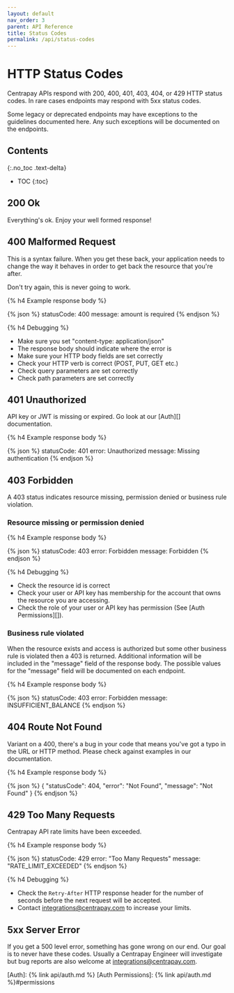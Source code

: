 ```yaml
---
layout: default
nav_order: 3
parent: API Reference
title: Status Codes
permalink: /api/status-codes
---
```


# HTTP Status Codes

Centrapay APIs respond with 200, 400, 401, 403, 404, or 429 HTTP status codes.
In rare cases endpoints may respond with 5xx status codes.

Some legacy or deprecated endpoints may have exceptions to the guidelines
documented here. Any such exceptions will be documented on the endpoints.

## Contents
{:.no_toc .text-delta}

* TOC
{:toc}


## 200 Ok

Everything's ok. Enjoy your well formed response!

## 400 Malformed Request

This is a syntax failure. When you get these back, your application needs to change the way it
behaves in order to get back the resource that you're after.

Don't try again, this is never going to work.

{% h4 Example response body %}

{% json %}
  statusCode: 400
  message: amount is required
{% endjson %}

{% h4 Debugging %}

* Make sure you set "content-type: application/json"
* The response body should indicate where the error is
* Make sure your HTTP body fields are set correctly
* Check your HTTP verb is correct (POST, PUT, GET etc.)
* Check query parameters are set correctly
* Check path parameters are set correctly

## 401 Unauthorized

API key or JWT is missing or expired. Go look at our [Auth][] documentation.

{% h4 Example response body %}

{% json %}
  statusCode: 401
  error: Unauthorized
  message: Missing authentication
{% endjson %}


## 403 Forbidden

A 403 status indicates resource missing, permission denied or
business rule violation.

### Resource missing or permission denied

{% h4 Example response body %}

{% json %}
  statusCode: 403
  error: Forbidden
  message: Forbidden
{% endjson %}

{% h4 Debugging %}

* Check the resource id is correct
* Check your user or API key has membership for the account that owns the resource you are accessing.
* Check the role of your user or API key has permission (See [Auth Permissions][]).

### Business rule violated

When the resource exists and access is authorized but some other business rule
is violated then a 403 is returned. Additional information will be included in
the "message" field of the response body. The possible values for the "message"
field will be documented on each endpoint.

{% h4 Example response body %}

{% json %}
  statusCode: 403
  error: Forbidden
  message: INSUFFICIENT_BALANCE
{% endjson %}


## 404 Route Not Found

Variant on a 400, there's a bug in your code that means you've got a typo in
the URL or HTTP method. Please check against examples in our documentation.

{% h4 Example response body %}

{% json %}
{
  "statusCode": 404,
  "error": "Not Found",
  "message": "Not Found"
}
{% endjson %}

## 429 Too Many Requests

Centrapay API rate limits have been exceeded.

{% h4 Example response body %}

{% json %}
  statusCode: 429
  error: "Too Many Requests"
  message: "RATE_LIMIT_EXCEEDED"
{% endjson %}

{% h4 Debugging %}

 * Check the `Retry-After` HTTP response header for the number of seconds
   before the next request will be accepted.
 * Contact [integrations@centrapay.com]() to increase your limits.


## 5xx Server Error

If you get a 500 level error, something has gone wrong on our end. Our goal is
to never have these codes. Usually a Centrapay Engineer will investigate but
bug reports are also welcome at [integrations@centrapay.com]().


[Auth]: {% link api/auth.md %}
[Auth Permissions]: {% link api/auth.md %}#permissions
